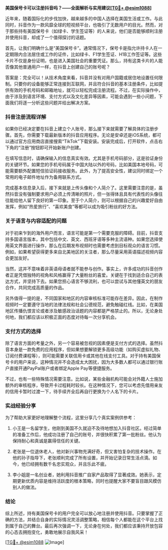 **美国保号卡可以注册抖音吗？——全面解析与实用建议[[TG💪+ @esim1088](https://t.me/s/esim1088)]**

近年来，随着国际化的步伐加快，越来越多的中国人选择在美国生活或工作。与此同时，抖音作为一款风靡全球的短视频平台，也吸引了无数用户的目光。然而，对于那些持有美国保号卡（如绿卡、学生签证等）的人来说，他们是否能够顺利注册并使用抖音，却成了一个值得探讨的话题。

首先，让我们明确什么是“美国保号卡”。通常情况下，保号卡是指允许持卡人在一定期限内合法居住或工作的证件，比如绿卡、F1学生签证、H1B工作签证等。这些卡片不仅是身份证明，也是进入美国社会的重要凭证。那么，持有这类卡片的人能否像其他普通用户一样，在抖音上创建自己的账号呢？

答案是：完全可以！从技术角度来看，抖音并没有对用户国籍或居住地设置任何限制。只要你的设备能够正常连接到互联网，并且符合抖音的基本注册条件，比如提供有效的手机号码和邮箱地址，就可以轻松完成注册流程。不过，在实际操作中，由于涉及到语言环境、支付方式以及文化差异等因素，可能会遇到一些小问题，下面我们将逐一分析这些问题并给出解决方案。

### 抖音注册流程详解

如果你已经决定要在抖音上建立个人账号，那么接下来就需要了解具体的注册步骤。首先，你需要下载最新版本的抖音应用程序。无论是安卓还是iOS系统，都可以通过官方应用商店直接搜索“TikTok”下载安装。安装完成后，打开软件，点击右下角的“注册”按钮即可开始新账户创建。

在填写信息时，请确保输入的信息真实有效。尤其是手机号码部分，这是验证身份的关键环节。如果您的手机号码属于中国大陆以外的号码，比如美国本地号码，可能需要额外配置短信验证码接收服务。此外，为了提高安全性，建议同时绑定一个常用的电子邮件地址作为备用联系方式。

完成基本信息录入后，接下来就是上传头像和个人简介了。这里需要注意的是，虽然抖音没有强制要求用户必须上传清晰的照片，但一张得体且具有代表性的头像往往能给他人留下良好的第一印象。至于个人简介，则可以根据自己的兴趣爱好自由发挥，例如“热爱旅行”、“喜欢美食”等都可以成为吸引粉丝的好方法。

### 关于语言与内容适配的问题

对于初来乍到的海外用户而言，语言可能是第一个需要克服的障碍。目前，抖音支持多国语言版本，其中包括中文、英文、西班牙语等多种主流语种。如果您选择使用英文界面进行操作，那么在后期发布视频时也需要考虑到目标观众的语言习惯。例如，如果希望获得更多来自北美地区的关注者，那么尽量采用英语描述视频内容会更加友好。

当然，这并不意味着非英语母语者就不能参与创作。事实上，许多成功的抖音创作者正是凭借独特的视角和风格赢得了大量粉丝的喜爱。关键在于找到适合自己的表达方式，并坚持下去。如果您担心语言不够流利，也可以尝试与其他懂英文的朋友合作，共同完成高质量的作品。

另外值得一提的是，不同国家和地区的内容审核标准可能存在差异。因此，在制作视频时一定要遵守当地的法律法规和社会公德规范，避免触碰红线。比如，在美国地区传播仇恨言论或者涉及敏感政治话题的内容都是严格禁止的。所以，无论身处何地，我们都应该以积极正面的态度对待每一次分享机会。

### 支付方式的选择

除了语言方面的考量之外，另一个容易被忽视的因素便是支付方式的选择。虽然抖音本身是一款免费的应用程序，但如果想要解锁更多高级功能（如购买虚拟礼物、订阅付费课程等），则可能需要关联信用卡或其他在线支付工具。对于持有美国保号卡的用户来说，这种情况并不会造成太大困扰，因为大多数人都可以通过银行账户直接开通PayPal账户或者绑定Apple Pay等便捷服务。

不过，也有一些特殊情况需要注意。比如说，某些金融机构可能会对外籍人士施加额外的审核程序，导致开卡过程耗时较长。在这种情况下，您可以考虑先借用亲友的信用卡暂时过渡一下，待手续齐全后再自行更换为个人名下的卡片。

### 实战经验分享

为了帮助大家更好地理解整个流程，这里分享几个真实案例供参考：

1. 小王是一名留学生，他刚到美国不久就迫不及待地想加入抖音社区。经过简单的准备工作后，他成功注册了自己的账号，并很快积累了第一批粉丝。他认为保持耐心和真诚是赢得信任的关键。

2. 老张是一位退休老人，他对新兴事物充满好奇，但又害怕复杂的技术操作。在他的孙子指导下，老张顺利完成了所有设置，并开始记录日常生活点滴。如今，他已经拥有数千名忠实观众，并且乐此不疲。

3. 李小姐是一名创业者，她利用抖音推广自家产品取得了显著成效。她表示，定期更新优质内容是维持活跃度的根本策略，同时也提醒大家不要盲目跟风模仿别人的做法。

### 结论

综上所述，持有美国保号卡的用户完全可以放心地注册并使用抖音。只要掌握了正确的方法，并结合自身的实际情况灵活调整策略，相信每个人都能在这个平台上找到属于自己的舞台。最后再次强调一下，无论身在何处，我们都应该秉持开放包容的心态去拥抱变化，勇敢地展示自我风采！

[[TG💪+ @esim1088](https://t.me/s/esim1088) ![Image](https://i.postimg.cc/4NQfJmqS/Snipaste-2025-05-13-00-14-12.png)]